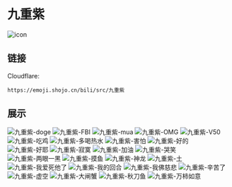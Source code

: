 # 九重紫
![icon](https://emoji.shojo.cn/bili/src/九重紫/icon.png)
## 链接
Cloudflare:
```
https://emoji.shojo.cn/bili/src/九重紫
```
## 展示
![九重紫-doge](https://emoji.shojo.cn/bili/src/九重紫/九重紫-doge.png)
![九重紫-FBI](https://emoji.shojo.cn/bili/src/九重紫/九重紫-FBI.png)
![九重紫-mua](https://emoji.shojo.cn/bili/src/九重紫/九重紫-mua.png)
![九重紫-OMG](https://emoji.shojo.cn/bili/src/九重紫/九重紫-OMG.png)
![九重紫-V50](https://emoji.shojo.cn/bili/src/九重紫/九重紫-V50.png)
![九重紫-吃鸡](https://emoji.shojo.cn/bili/src/九重紫/九重紫-吃鸡.png)
![九重紫-多喝热水](https://emoji.shojo.cn/bili/src/九重紫/九重紫-多喝热水.png)
![九重紫-害怕](https://emoji.shojo.cn/bili/src/九重紫/九重紫-害怕.png)
![九重紫-好的](https://emoji.shojo.cn/bili/src/九重紫/九重紫-好的.png)
![九重紫-好耶](https://emoji.shojo.cn/bili/src/九重紫/九重紫-好耶.png)
![九重紫-寂寞](https://emoji.shojo.cn/bili/src/九重紫/九重紫-寂寞.png)
![九重紫-加油](https://emoji.shojo.cn/bili/src/九重紫/九重紫-加油.png)
![九重紫-哭笑](https://emoji.shojo.cn/bili/src/九重紫/九重紫-哭笑.png)
![九重紫-两眼一黑](https://emoji.shojo.cn/bili/src/九重紫/九重紫-两眼一黑.png)
![九重紫-摸鱼](https://emoji.shojo.cn/bili/src/九重紫/九重紫-摸鱼.png)
![九重紫-神龙](https://emoji.shojo.cn/bili/src/九重紫/九重紫-神龙.png)
![九重紫-土](https://emoji.shojo.cn/bili/src/九重紫/九重紫-土.png)
![九重紫-我爱死他了](https://emoji.shojo.cn/bili/src/九重紫/九重紫-我爱死他了.png)
![九重紫-我的回合](https://emoji.shojo.cn/bili/src/九重紫/九重紫-我的回合.png)
![九重紫-我佛慈悲](https://emoji.shojo.cn/bili/src/九重紫/九重紫-我佛慈悲.png)
![九重紫-辛苦了](https://emoji.shojo.cn/bili/src/九重紫/九重紫-辛苦了.png)
![九重紫-虚空](https://emoji.shojo.cn/bili/src/九重紫/九重紫-虚空.png)
![九重紫-大闸蟹](https://emoji.shojo.cn/bili/src/九重紫/九重紫-大闸蟹.png)
![九重紫-秋刀鱼](https://emoji.shojo.cn/bili/src/九重紫/九重紫-秋刀鱼.png)
![九重紫-万柿如意](https://emoji.shojo.cn/bili/src/九重紫/九重紫-万柿如意.png)
